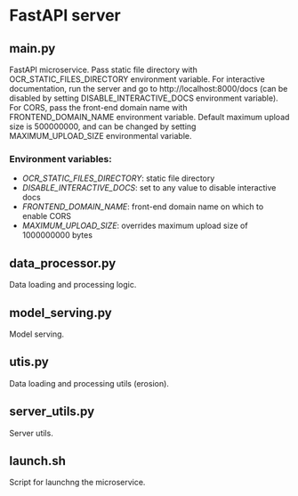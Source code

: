 # FastAPI server


## main.py

FastAPI microservice. Pass static file directory with OCR_STATIC_FILES_DIRECTORY environment variable. For interactive documentation, run the server and go to http://localhost:8000/docs (can be disabled by setting DISABLE_INTERACTIVE_DOCS environment variable). For CORS, pass the front-end domain name with FRONTEND_DOMAIN_NAME environment variable. Default maximum upload size is 500000000, and can be changed by setting MAXIMUM_UPLOAD_SIZE environmental variable. 


### Environment variables:

  * *OCR_STATIC_FILES_DIRECTORY*: static file directory
  * *DISABLE_INTERACTIVE_DOCS*: set to any value to disable interactive docs
  * *FRONTEND_DOMAIN_NAME*: front-end domain name on which to enable CORS
  * *MAXIMUM_UPLOAD_SIZE*: overrides maximum upload size of 1000000000 bytes

  
## data_processor.py

Data loading and processing logic.

## model_serving.py

Model serving.

## utis.py

Data loading and processing utils (erosion).

## server_utils.py

Server utils.

## launch.sh

Script for launchng the microservice.
